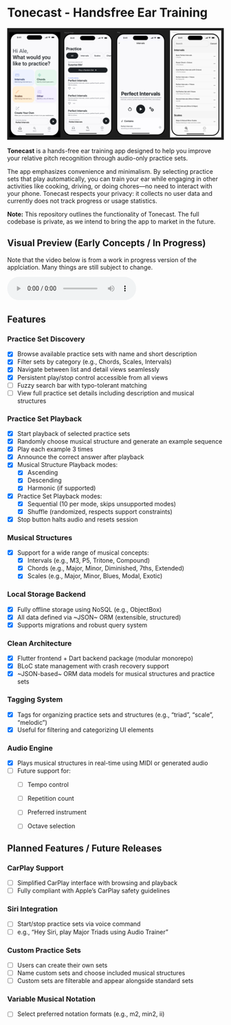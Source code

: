 # Tonecast - Handsfree Ear Training

![Tonecaset Preview UI](assets/Tonecast-Preview-UI.png)

**Tonecast** is a hands-free ear training app designed to help you improve your relative pitch recognition through audio-only practice sets.

The app emphasizes convenience and minimalism. By selecting practice sets that play automatically, you can train your ear while engaging in other activities like cooking, driving, or doing chores—no need to interact with your phone. Tonecast respects your privacy: it collects no user data and currently does not track progress or usage statistics.

**Note:** This repository outlines the functionality of Tonecast. The full codebase is private, as we intend to bring the app to market in the future.


## Visual Preview (Early Concepts / In Progress)
Note that the video below is from a work in progress version of the applciation. Many things are still subject to change.

![Video Demo](assets/Tonecast-Work-In-Progress-Demo.mp3)

## Features

### Practice Set Discovery

- [X] Browse available practice sets with name and short description  
- [X] Filter sets by category (e.g., Chords, Scales, Intervals)  
- [X] Navigate between list and detail views seamlessly  
- [X] Persistent play/stop control accessible from all views
- [ ] Fuzzy search bar with typo-tolerant matching  
- [ ] View full practice set details including description and musical structures  

### Practice Set Playback

- [X] Start playback of selected practice sets  
- [X] Randomly choose musical structure and generate an example sequence  
- [X] Play each example 3 times  
- [X] Announce the correct answer after playback  
- [X] Musical Structure Playback modes:
  - [X] Ascending  
  - [X] Descending  
  - [X] Harmonic (if supported)
- [X] Practice Set Playback modes: 
  - [X] Sequential (10 per mode, skips unsupported modes)  
  - [X] Shuffle (randomized, respects support constraints) 
- [X] Stop button halts audio and resets session

### Musical Structures

- [X] Support for a wide range of musical concepts:
  - [X] Intervals (e.g., M3, P5, Tritone, Compound)  
  - [X] Chords (e.g., Major, Minor, Diminished, 7ths, Extended)  
  - [X] Scales (e.g., Major, Minor, Blues, Modal, Exotic)  

### Local Storage Backend

- [X] Fully offline storage using NoSQL (e.g., ObjectBox)  
- [X] All data defined via ~JSON~ ORM (extensible, structured)  
- [X] Supports migrations and robust query system  

### Clean Architecture

- [X] Flutter frontend + Dart backend package (modular monorepo)  
- [X] BLoC state management with crash recovery support  
- [X] ~JSON-based~ ORM data models for musical structures and practice sets

### Tagging System

- [X] Tags for organizing practice sets and structures (e.g., “triad”, “scale”, “melodic”)  
- [X] Useful for filtering and categorizing UI elements  

### Audio Engine

- [X] Plays musical structures in real-time using MIDI or generated audio  
- [ ] Future support for:
  - [ ] Tempo control  
  - [ ] Repetition count  
  - [ ] Preferred instrument  
  - [ ] Octave selection  


## Planned Features / Future Releases
### CarPlay Support

- [ ] Simplified CarPlay interface with browsing and playback  
- [ ] Fully compliant with Apple’s CarPlay safety guidelines  

### Siri Integration

- [ ] Start/stop practice sets via voice command  
- [ ] e.g., “Hey Siri, play Major Triads using Audio Trainer”  

### Custom Practice Sets

- [ ] Users can create their own sets  
- [ ] Name custom sets and choose included musical structures  
- [ ] Custom sets are filterable and appear alongside standard sets  

### Variable Musical Notation

- [ ] Select preferred notation formats (e.g., m2, min2, ii)  
